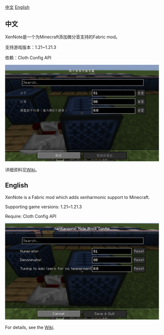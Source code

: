 [中文](#中文)
[English](#english)

## 中文
XenNote是一个为Minecraft添加微分音支持的Fabric mod。

支持游戏版本：1.21~1.21.3

依赖：Cloth Config API

![](zh-cn.png)

详细资料见[Wiki](https://github.com/zhenlige/xennote/wiki)。

## English
XenNote is a Fabric mod which adds xenharmonic support to Minecraft.

Supporting game versions: 1.21~1.21.3

Require: Cloth Config API

![](en.png)

For details, see the [Wiki](https://github.com/zhenlige/xennote/wiki).